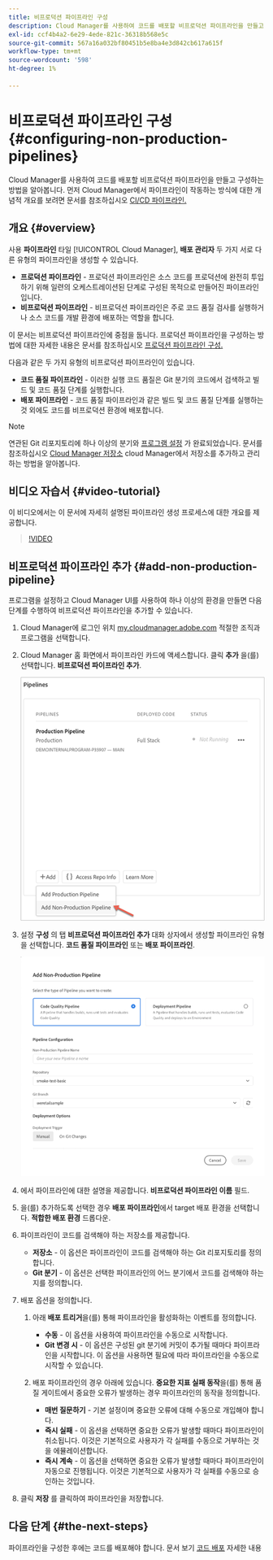 ```yaml
---
title: 비프로덕션 파이프라인 구성
description: Cloud Manager를 사용하여 코드를 배포할 비프로덕션 파이프라인을 만들고 구성하는 방법을 알아봅니다.
exl-id: ccf4b4a2-6e29-4ede-821c-36318b568e5c
source-git-commit: 567a16a032bf80451b5e8ba4e3d842cb617a615f
workflow-type: tm+mt
source-wordcount: '598'
ht-degree: 1%

---
```


# 비프로덕션 파이프라인 구성 {#configuring-non-production-pipelines}

Cloud Manager를 사용하여 코드를 배포할 비프로덕션 파이프라인을 만들고 구성하는 방법을 알아봅니다. 먼저 Cloud Manager에서 파이프라인이 작동하는 방식에 대한 개념적 개요를 보려면 문서를 참조하십시오 [CI/CD 파이프라인.](/help/overview/ci-cd-pipelines.md)

## 개요 {#overview}

사용 **파이프라인** 타일 [!UICONTROL Cloud Manager], **배포 관리자** 두 가지 서로 다른 유형의 파이프라인을 생성할 수 있습니다.

* **프로덕션 파이프라인** - 프로덕션 파이프라인은 소스 코드를 프로덕션에 완전히 투입하기 위해 일련의 오케스트레이션된 단계로 구성된 목적으로 만들어진 파이프라인입니다.
* **비프로덕션 파이프라인** - 비프로덕션 파이프라인은 주로 코드 품질 검사를 실행하거나 소스 코드를 개발 환경에 배포하는 역할을 합니다.

이 문서는 비프로덕션 파이프라인에 중점을 둡니다. 프로덕션 파이프라인을 구성하는 방법에 대한 자세한 내용은 문서를 참조하십시오 [프로덕션 파이프라인 구성.](/help/using/production-pipelines.md)

다음과 같은 두 가지 유형의 비프로덕션 파이프라인이 있습니다.

* **코드 품질 파이프라인** - 이러한 실행 코드 품질은 Git 분기의 코드에서 검색하고 빌드 및 코드 품질 단계를 실행합니다.
* **배포 파이프라인** - 코드 품질 파이프라인과 같은 빌드 및 코드 품질 단계를 실행하는 것 외에도 코드를 비프로덕션 환경에 배포합니다.

>[!NOTE]
>
>연관된 Git 리포지토리에 하나 이상의 분기와 [프로그램 설정](/help/getting-started/program-setup.md) 가 완료되었습니다. 문서를 참조하십시오 [Cloud Manager 저장소](/help/managing-code/repositories.md) cloud Manager에서 저장소를 추가하고 관리하는 방법을 알아봅니다.

## 비디오 자습서 {#video-tutorial}

이 비디오에서는 이 문서에 자세히 설명된 파이프라인 생성 프로세스에 대한 개요를 제공합니다.

>[!VIDEO](https://video.tv.adobe.com/v/26316/)

## 비프로덕션 파이프라인 추가 {#add-non-production-pipeline}

프로그램을 설정하고 Cloud Manager UI를 사용하여 하나 이상의 환경을 만들면 다음 단계를 수행하여 비프로덕션 파이프라인을 추가할 수 있습니다.

1. Cloud Manager에 로그인 위치 [my.cloudmanager.adobe.com](https://my.cloudmanager.adobe.com) 적절한 조직과 프로그램을 선택합니다.

1. Cloud Manager 홈 화면에서 파이프라인 카드에 액세스합니다. 클릭 **추가** 을(를) 선택합니다. **비프로덕션 파이프라인 추가**.

   ![비프로덕션 파이프라인 추가](/help/assets/configure-pipelines/nonprod-pipeline-add1.png)

1. 설정 **구성** 의 탭 **비프로덕션 파이프라인 추가** 대화 상자에서 생성할 파이프라인 유형을 선택합니다. **코드 품질 파이프라인** 또는 **배포 파이프라인**.

   ![파이프라인 유형 선택](/help/assets/configure-pipelines/add-non-production-pipeline.png)

1. 에서 파이프라인에 대한 설명을 제공합니다. **비프로덕션 파이프라인 이름** 필드.

1. 을(를) 추가하도록 선택한 경우 **배포 파이프라인**&#x200B;에서 target 배포 환경을 선택합니다. **적합한 배포 환경** 드롭다운.

1. 파이프라인이 코드를 검색해야 하는 저장소를 제공합니다.

   * **저장소** - 이 옵션은 파이프라인이 코드를 검색해야 하는 Git 리포지토리를 정의합니다.
   * **Git 분기** - 이 옵션은 선택한 파이프라인의 어느 분기에서 코드를 검색해야 하는지를 정의합니다.

1. 배포 옵션을 정의합니다.

   1. 아래 **배포 트리거**&#x200B;을(를) 통해 파이프라인을 활성화하는 이벤트를 정의합니다.

      * **수동** - 이 옵션을 사용하여 파이프라인을 수동으로 시작합니다.
      * **Git 변경 시** - 이 옵션은 구성된 git 분기에 커밋이 추가될 때마다 파이프라인을 시작합니다. 이 옵션을 사용하면 필요에 따라 파이프라인을 수동으로 시작할 수 있습니다.
   1. 배포 파이프라인의 경우 아래에 있습니다. **중요한 지표 실패 동작**&#x200B;을(를) 통해 품질 게이트에서 중요한 오류가 발생하는 경우 파이프라인의 동작을 정의합니다.

      * **매번 질문하기** - 기본 설정이며 중요한 오류에 대해 수동으로 개입해야 합니다.
      * **즉시 실패** - 이 옵션을 선택하면 중요한 오류가 발생할 때마다 파이프라인이 취소됩니다. 이것은 기본적으로 사용자가 각 실패를 수동으로 거부하는 것을 에뮬레이션합니다.
      * **즉시 계속** - 이 옵션을 선택하면 중요한 오류가 발생할 때마다 파이프라인이 자동으로 진행됩니다. 이것은 기본적으로 사용자가 각 실패를 수동으로 승인하는 것입니다.


1. 클릭 **저장** 를 클릭하여 파이프라인을 저장합니다.

## 다음 단계 {#the-next-steps}

파이프라인을 구성한 후에는 코드를 배포해야 합니다. 문서 보기 [코드 배포](/help/using/code-deployment.md) 자세한 내용
